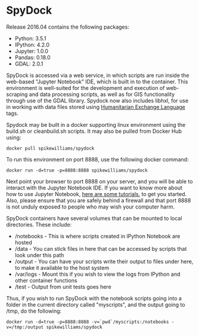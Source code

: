 SpyDock
=======

Release 2016.04 contains the following packages:

- Python: 3.5.1 
- IPython: 4.2.0
- Jupyter: 1.0.0 
- Pandas: 0.18.0
- GDAL: 2.0.1 


SpyDock is accessed via a web service, in which scripts are run inside the web-based "Jupyter Notebook” IDE, which is built in to the container. This environment is well-suited for the development and execution of web-scraping and data processing scripts, as well as for GIS functionality through use of the GDAL library. Spydock now also includes libhxl, for use in working with data files stored using [Humanitarian Exchange Language][2] tags.

Spydock may be built in a docker supporting linux environment using the build.sh or cleanbuild.sh scripts. It may also be pulled from Docker Hub using:

    docker pull spikewilliams/spydock

To run this environment on port 8888, use the following docker command:

    docker run -d=true -p=8888:8888 spikewilliams/spydock

Next point your browser to port 8888 on your server, and you will be able to interact with the Jupyter Notebook IDE. If you want to know more about how to use Jupyter Notebook, [here are some tutorials.][1] to get you started. Also, please ensure that you are safely behind a firewall and that port 8888 is not unduly exposed to people who may wish your computer harm.

SpyDock containers have several volumes that can be mounted to local directories. These include:

- /notebooks - This is where scripts created in IPython Notebook are hosted
- /data - You can stick files in here that can be accessed by scripts that look under this path
- /output - You can have your scripts write their output to files under here, to make it available to the host system
- /var/logs - Mount this if you wish to view the logs from IPython and other container functions
- /test - Output from unit tests goes here

Thus, if you wish to run SpyDock with the notebook scripts going into a folder in the current directory called "myscripts", and the output going to /tmp, do the following:

    docker run -d=true -p=8888:8888 -v=`pwd`/myscripts:/notebooks -v=/tmp:/output spikewilliams/spydock



  [1]: http://nbviewer.ipython.org/github/ipython/ipython/blob/master/examples/Notebook/Index.ipynb
  [2]: http://hxlstandard.org
